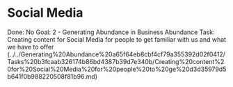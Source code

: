 # Social Media

Done: No
Goal: 2 - Generating Abundance in Business
Abundance Task: Creating content for Social Media for people to get familiar with us and what we have to offer (../../Generating%20Abundance%20a65f64eb8cbf4cf79a355392d02f0412/Tasks%20b3fcaab326174b86bd4387b39d7e340b/Creating%20content%20for%20Social%20Media%20for%20people%20to%20ge%20d3d35979d5b641f0b988220508f81b96.md)